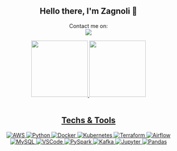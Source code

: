 <div align="center">
  
## Hello there, I'm Zagnoli 👋

Contact me on:\
<a href="https://www.linkedin.com/in/gustavozagnoli/">
<img src="https://camo.githubusercontent.com/5ad7c827775e06f7567148b4328e2b901fbe853cbd0fb5c5e6aefee92276b847/68747470733a2f2f696d672e736869656c64732e696f2f62616467652f2d4c696e6b6564696e2d3143314331433f7374796c653d666f722d7468652d6261646765266c6f676f3d4c696e6b6564696e266c6f676f436f6c6f723d303036314333266c696e6b3d68747470733a2f2f7777772e6c696e6b6564696e2e636f6d2f696e2f736f706869616770"/>

<div>
	<img height="148em" src="https://github-readme-stats.vercel.app/api?username=guzcv99&show_icons=true&theme=dark"/>
	<img height="148em" src="https://github-readme-stats.vercel.app/api/top-langs/?username=guzcv99&layout=compact&theme=dark"/>
</div><br>

  ## Techs & Tools
 ![AWS](https://img.shields.io/badge/AWS-%23FF9900.svg?style=for-the-badge&logo=amazon-aws&logoColor=white)
 ![Python](https://img.shields.io/badge/python-3670A0?style=for-the-badge&logo=python&logoColor=ffdd54)
 ![Docker](https://img.shields.io/badge/docker-%230db7ed.svg?style=for-the-badge&logo=docker&logoColor=white)
 ![Kubernetes](https://img.shields.io/badge/kubernetes-%23326ce5.svg?style=for-the-badge&logo=kubernetes&logoColor=white)
 ![Terraform](https://img.shields.io/badge/terraform-%235835CC.svg?style=for-the-badge&logo=terraform&logoColor=white)
 ![Airflow](https://img.shields.io/badge/Airflow-D24939?style=for-the-badge&logo=Apache%20Airflow&logoColor=white)\
 ![MySQL](https://img.shields.io/static/v1?style=for-the-badge&message=MySQL&color=232F3E&logo=MySql&logoColor=FFFFFF&label=)
 ![VSCode](https://img.shields.io/badge/VSCode-0078D4?style=for-the-badge&logo=visual%20studio%20code&logoColor=white)
 ![PySpark](https://img.shields.io/badge/Apache_Spark-FFFFFF?style=for-the-badge&logo=apachespark&logoColor=#E35A16)
 ![Kafka](https://img.shields.io/static/v1?style=for-the-badge&message=Kafka&color=231F20&logo=Apache+Kafka&logoColor=FFFFFF&label=)
 ![Jupyter](https://img.shields.io/badge/Jupyter-F37626.svg?&style=for-the-badge&logo=Jupyter&logoColor=white)
 ![Pandas](https://img.shields.io/badge/Pandas-2C2D72?style=for-the-badge&logo=pandas&logoColor=white)

